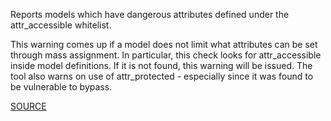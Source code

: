 Reports models which have dangerous attributes defined under the attr_accessible whitelist.

This warning comes up if a model does not limit what attributes can be set through mass assignment.
In particular, this check looks for attr_accessible inside model definitions. If it is not found, this warning will be issued.
The tool also warns on use of attr_protected - especially since it was found to be vulnerable to bypass.


[SOURCE](http://brakemanscanner.org/docs/warning_types/attribute_restriction/)